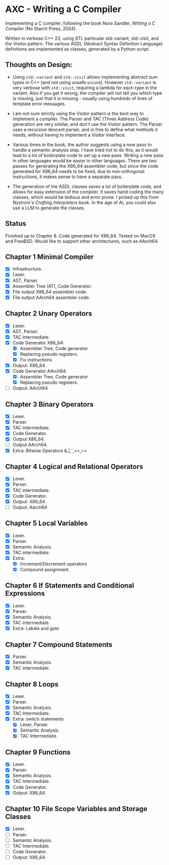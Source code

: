 # AXC - Writing a C Compiler

Implementing a C compiler, following the book Nora Sandler, _Writing a C Compiler_ (No Starch Press, 2024).

Written in verbose C++ 23, using STL particular std::variant, std::visit, and the Visitor pattern. 
The various ASDL (Abstract Syntax Definition Language) definitions are implemented as classes, generated by a Python script.

## Thoughts on Design:
- Using `std::variant` and `std::visit` allows implementing abstract sum types in C++ (and not using unsafe `union`s).
However `std::variant` is very verbose with `std::visit`, requiring a lambda for each type in the variant. 
Also if you get it wrong, the compiler will not tell you  which type is missing, just that it is missing - 
usually using hundreds of lines of template error messages.

- I am not sure strictly using the Visitor pattern is the best way to implement a compiler. The Parser and TAC (Three Address Code) 
generation are very similar, and don't use the Visitor pattern. The Parser uses a recursive descent parser, and is free
to define what methods it needs, without having to implement a Visitor interface. 

- Various times in the book, the author suggests using a new pass to handle a semantic analysis step. I have tried not
to do this, as it would lead to a lot of boilerplate code to set up a new pass. Writing a new pass in other languages
would be easier in other languages. There are two passes for generating the X86_64 assembler code, but since the code
generated for X86_64 needs to be fixed, due to non-orthogonal instructions, it makes sense to have a separate pass.

- The generation of the ASDL classes saves a lot of boilerplate code, and allows for easy extension of the compiler. It saves
hand coding the many classes, which would be tedious and error prone. I picked up this from Nystrom's _Crafting Interpreters_ book.
In the age of AI, you could also use a LLM to generate the classes.

## Status

Finished up to Chapter 8. Code generated for X86_64. Tested on MacOS and FreeBSD. Would like to support other
architectures, such as AArch64.

## Chapter 1 Minimal Compiler
- [X] Infrastructure.
- [X] Lexer.
- [X] AST, Parser.
- [X] Assembler Tree (AT), Code Generator.
- [X] File output X86_64 assembler code.
- [x] File output AArch64 assembler code.

## Chapter 2 Unary Operators
- [X] Lexer.
- [X] AST, Parser.
- [X] TAC intermediate.
- [X] Code Generator X86_64:
  - [X] Assembler Tree, Code generator
  - [X] Replacing pseudo registers.
  - [X] Fix instructions
- [X] Output: X86_64
- [X] Code Generator AArch64:
  - [X] Assembler Tree, Code generator
  - [X] Replacing pseudo registers.
- [ ] Output: AArch64

## Chapter 3 Binary Operators
- [X] Lexer.
- [X] Parser.
- [X] TAC intermediate.
- [X] Code Generator.
- [X] Output X86_64.
- [ ] Output AArch64.
- [X] Extra: Bitwise Operators &,|,ˆ,<<,>>

## Chapter 4 Logical and Relational Operators
- [X] Lexer.
- [X] Parser.
- [X] TAC intermediate.
- [X] Code Generator.
- [X] Output: X86_64
- [ ] Output: Aarch64

## Chapter 5 Local Variables
- [x] Lexer.
- [x] Parser.
- [x] Semantic Analysis.
- [x] TAC intermediate.
- [x] Extra:
  - [x] Increment/Decrement operators
  - [x] Compound assignment.

## Chapter 6 If Statements and Conditional Expressions
- [x] Lexer.
- [x] Parser.
- [x] Semantic Analysis.
- [x] TAC intermediate.
- [x] Extra: Labels and goto

## Chapter 7 Compound Statements
- [x] Parser.
- [x] Semantic Analysis.
- [x] TAC intermediate.

## Chapter 8 Loops
- [x] Lexer.
- [x] Parser.
- [x] Semantic Analysis.
- [x] TAC Intermediate.
- [x] Extra: switch statements
  - [x] Lexer, Parser.
  - [x] Semantic Analysis.
  - [x] TAC Intermediate.

## Chapter 9 Functions
- [x] Lexer.
- [x] Parser.
- [x] Semantic Analysis.
- [x] TAC Intermediate.
- [x] Code Generator.
- [x] Output: X86_64.

## Chapter 10 File Scope Variables and Storage Classes
- [x] Lexer.
- [ ] Parser.
- [ ] Semantic Analysis.
- [ ] TAC Intermediate.
- [ ] Code Generator.
- [ ] Output: X86_64.